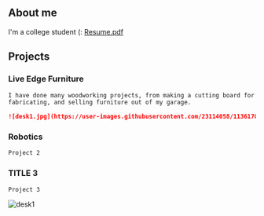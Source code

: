 ## **About me**
  I'm a college student (:
  [Resume.pdf](https://github.com/somariamul/Sophia-Mularoni/files/6260245/Resume.pdf)
## **Projects**

### Live Edge Furniture

```markdown
I have done many woodworking projects, from making a cutting board for myself to designing, 
fabricating, and selling furniture out of my garage.

![desk1.jpg](https://user-images.githubusercontent.com/23114058/113617077-f302c980-9623-11eb-8660-26d7a72e7e2f.jpg)

```

### Robotics
```markdown
Project 2
```

### TITLE 3
```markdown
Project 3
```
![desk1](https://user-images.githubusercontent.com/23114058/113619033-74f3f200-9626-11eb-8a96-e64c8ca7061d.jpg)
